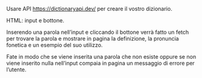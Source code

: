 Usare API https://dictionaryapi.dev/ per creare il vostro dizionario.

HTML: input e bottone. 

Inserendo una parola nell’input e cliccando il bottone verrà fatto un fetch per trovare la parola e mostrare in pagina la definizione, la pronuncia fonetica e un esempio del suo utilizzo.

Fate in modo che se viene inserita una parola che non esiste oppure se non viene inserito nulla nell’input compaia in pagina un messaggio di errore per l’utente.